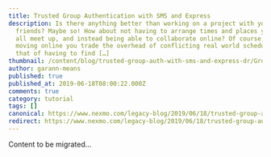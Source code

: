 ```yaml
---
title: Trusted Group Authentication with SMS and Express
description: Is there anything better than working on a project with your
  friends? Maybe so! How about not having to arrange times and places you can
  all meet up, and instead being able to collaborate online? Of course, in
  moving online you trade the overhead of conflicting real world schedules for
  that of having to find […]
thumbnail: /content/blog/trusted-group-auth-with-sms-and-express-dr/Group-Authentication_1200x675-1.jpg
author: garann-means
published: true
published_at: 2019-06-18T08:00:22.000Z
comments: true
category: tutorial
tags: []
canonical: https://www.nexmo.com/legacy-blog/2019/06/18/trusted-group-auth-with-sms-and-express-dr
redirect: https://www.nexmo.com/legacy-blog/2019/06/18/trusted-group-auth-with-sms-and-express-dr
---
```


Content to be migrated...
